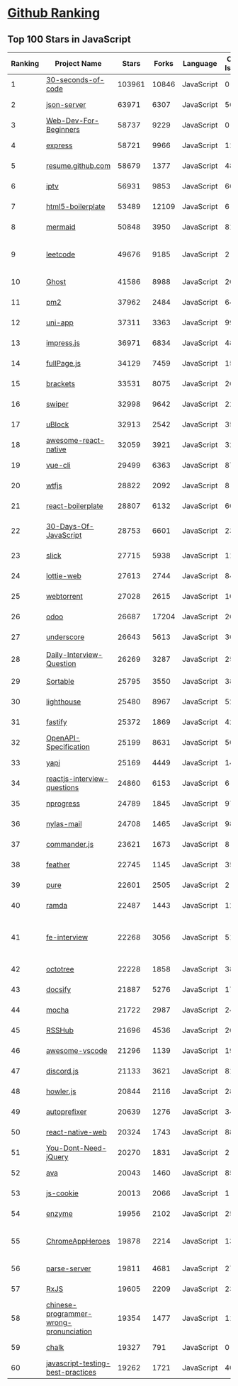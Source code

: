 [Github Ranking](../README.md)
==========

## Top 100 Stars in JavaScript

| Ranking | Project Name | Stars | Forks | Language | Open Issues | Description | Last Commit |
| ------- | ------------ | ----- | ----- | -------- | ----------- | ----------- | ----------- |
| 1 | [30-seconds-of-code](https://github.com/30-seconds/30-seconds-of-code) | 103961 | 10846 | JavaScript | 0 | Short JavaScript code snippets for all your development needs | 2022-10-22T11:04:29Z |
| 2 | [json-server](https://github.com/typicode/json-server) | 63971 | 6307 | JavaScript | 563 | Get a full fake REST API with zero coding in less than 30 seconds (seriously) | 2022-10-17T12:01:55Z |
| 3 | [Web-Dev-For-Beginners](https://github.com/microsoft/Web-Dev-For-Beginners) | 58737 | 9229 | JavaScript | 0 | 24 Lessons, 12 Weeks, Get Started as a Web Developer | 2022-10-27T02:54:30Z |
| 4 | [express](https://github.com/expressjs/express) | 58721 | 9966 | JavaScript | 112 | Fast, unopinionated, minimalist web framework for node. | 2022-10-26T17:05:36Z |
| 5 | [resume.github.com](https://github.com/resume/resume.github.com) | 58679 | 1377 | JavaScript | 48 | Resumes generated using the GitHub informations | 2022-10-16T23:25:27Z |
| 6 | [iptv](https://github.com/iptv-org/iptv) | 56931 | 9853 | JavaScript | 669 | Collection of publicly available IPTV channels from all over the world | 2022-10-27T02:24:39Z |
| 7 | [html5-boilerplate](https://github.com/h5bp/html5-boilerplate) | 53489 | 12109 | JavaScript | 6 | A professional front-end template for building fast, robust, and adaptable web apps or sites. | 2022-10-23T18:05:47Z |
| 8 | [mermaid](https://github.com/mermaid-js/mermaid) | 50848 | 3950 | JavaScript | 810 | Generation of diagrams like flowcharts or sequence diagrams from text in a similar manner as markdown | 2022-10-26T23:01:00Z |
| 9 | [leetcode](https://github.com/azl397985856/leetcode) | 49676 | 9185 | JavaScript | 2 | 推荐刷题网站：https://www.lintcode.com/?utm_source=tf-github-lucifer2022  LeetCode Solutions: A Record of My Problem Solving Journey.( leetcode题解，记录自己的leetcode解题之路。) | 2022-10-17T05:09:14Z |
| 10 | [Ghost](https://github.com/TryGhost/Ghost) | 41586 | 8988 | JavaScript | 20 | Turn your audience into a business. Publishing, memberships, subscriptions and newsletters. | 2022-10-26T20:34:59Z |
| 11 | [pm2](https://github.com/Unitech/pm2) | 37962 | 2484 | JavaScript | 647 | Node.js Production Process Manager with a built-in Load Balancer. | 2022-10-20T11:35:35Z |
| 12 | [uni-app](https://github.com/dcloudio/uni-app) | 37311 | 3363 | JavaScript | 999 | A cross-platform framework using Vue.js | 2022-10-26T12:51:37Z |
| 13 | [impress.js](https://github.com/impress/impress.js) | 36971 | 6834 | JavaScript | 48 | It's a presentation framework based on the power of CSS3 transforms and transitions in modern browsers and inspired by the idea behind prezi.com. | 2022-10-17T00:39:54Z |
| 14 | [fullPage.js](https://github.com/alvarotrigo/fullPage.js) | 34129 | 7459 | JavaScript | 151 | fullPage plugin by Alvaro Trigo. Create full screen pages fast and simple | 2022-10-24T22:18:45Z |
| 15 | [brackets](https://github.com/adobe/brackets) | 33531 | 8075 | JavaScript | 2620 | An open source code editor for the web, written in JavaScript, HTML and CSS. | 2022-06-12T08:19:24Z |
| 16 | [swiper](https://github.com/nolimits4web/swiper) | 32998 | 9642 | JavaScript | 227 | Most modern mobile touch slider with hardware accelerated transitions | 2022-10-25T11:41:14Z |
| 17 | [uBlock](https://github.com/gorhill/uBlock) | 32913 | 2542 | JavaScript | 35 | uBlock Origin - An efficient blocker for Chromium and Firefox. Fast and lean. | 2022-10-24T16:37:08Z |
| 18 | [awesome-react-native](https://github.com/jondot/awesome-react-native) | 32059 | 3921 | JavaScript | 32 | Awesome React Native components, news, tools, and learning material! | 2022-10-13T16:06:24Z |
| 19 | [vue-cli](https://github.com/vuejs/vue-cli) | 29499 | 6363 | JavaScript | 876 | 🛠️ webpack-based tooling for Vue.js Development | 2022-10-13T10:59:46Z |
| 20 | [wtfjs](https://github.com/denysdovhan/wtfjs) | 28822 | 2092 | JavaScript | 8 | 🤪 A list of funny and tricky JavaScript examples | 2022-10-04T13:35:08Z |
| 21 | [react-boilerplate](https://github.com/react-boilerplate/react-boilerplate) | 28807 | 6132 | JavaScript | 60 | :fire: A highly scalable, offline-first foundation with the best developer experience and a focus on performance and best practices. | 2022-10-06T05:52:48Z |
| 22 | [30-Days-Of-JavaScript](https://github.com/Asabeneh/30-Days-Of-JavaScript) | 28753 | 6601 | JavaScript | 23 | 30 days of JavaScript programming challenge is a step-by-step guide to learn JavaScript programming language in 30 days. This challenge may take more than 100 days,  please just follow your own pace.  | 2022-10-26T05:08:31Z |
| 23 | [slick](https://github.com/kenwheeler/slick) | 27715 | 5938 | JavaScript | 1145 | the last carousel you'll ever need | 2022-08-31T11:15:05Z |
| 24 | [lottie-web](https://github.com/airbnb/lottie-web) | 27613 | 2744 | JavaScript | 848 | Render After Effects animations natively on Web, Android and iOS, and React Native. http://airbnb.io/lottie/ | 2022-08-26T05:47:36Z |
| 25 | [webtorrent](https://github.com/webtorrent/webtorrent) | 27028 | 2615 | JavaScript | 104 | ⚡️ Streaming torrent client for the web | 2022-10-10T23:06:15Z |
| 26 | [odoo](https://github.com/odoo/odoo) | 26687 | 17204 | JavaScript | 2637 | Odoo. Open Source Apps To Grow Your Business. | 2022-10-27T02:46:24Z |
| 27 | [underscore](https://github.com/jashkenas/underscore) | 26643 | 5613 | JavaScript | 30 | JavaScript's utility _ belt | 2022-09-23T22:46:35Z |
| 28 | [Daily-Interview-Question](https://github.com/Advanced-Frontend/Daily-Interview-Question) | 26269 | 3287 | JavaScript | 254 | 我是依扬（木易杨），公众号「高级前端进阶」作者，每天搞定一道前端大厂面试题，祝大家天天进步，一年后会看到不一样的自己。 | 2020-11-09T01:07:00Z |
| 29 | [Sortable](https://github.com/SortableJS/Sortable) | 25795 | 3550 | JavaScript | 385 | Reorderable drag-and-drop lists for modern browsers and touch devices. No jQuery or framework required. | 2022-09-11T18:30:35Z |
| 30 | [lighthouse](https://github.com/GoogleChrome/lighthouse) | 25480 | 8967 | JavaScript | 527 | Automated auditing, performance metrics, and best practices for the web. | 2022-10-26T19:29:58Z |
| 31 | [fastify](https://github.com/fastify/fastify) | 25372 | 1869 | JavaScript | 42 | Fast and low overhead web framework, for Node.js | 2022-10-26T18:15:28Z |
| 32 | [OpenAPI-Specification](https://github.com/OAI/OpenAPI-Specification) | 25199 | 8631 | JavaScript | 509 | The OpenAPI Specification Repository | 2022-10-19T12:19:22Z |
| 33 | [yapi](https://github.com/YMFE/yapi) | 25169 | 4449 | JavaScript | 1440 | YApi 是一个可本地部署的、打通前后端及QA的、可视化的接口管理平台 | 2022-10-06T05:53:44Z |
| 34 | [reactjs-interview-questions](https://github.com/sudheerj/reactjs-interview-questions) | 24860 | 6153 | JavaScript | 6 | List of top 500 ReactJS Interview Questions & Answers....Coding exercise questions are coming soon!! | 2022-10-15T13:25:46Z |
| 35 | [nprogress](https://github.com/rstacruz/nprogress) | 24789 | 1845 | JavaScript | 97 | For slim progress bars like on YouTube, Medium, etc | 2022-06-04T00:38:39Z |
| 36 | [nylas-mail](https://github.com/nylas/nylas-mail) | 24708 | 1465 | JavaScript | 984 | :love_letter: An extensible desktop mail app built on the modern web.  Forks welcome! | 2021-07-05T13:35:43Z |
| 37 | [commander.js](https://github.com/tj/commander.js) | 23621 | 1673 | JavaScript | 8 | node.js command-line interfaces made easy | 2022-10-14T22:14:55Z |
| 38 | [feather](https://github.com/feathericons/feather) | 22745 | 1145 | JavaScript | 359 | Simply beautiful open source icons | 2022-10-20T23:06:32Z |
| 39 | [pure](https://github.com/pure-css/pure) | 22601 | 2505 | JavaScript | 2 | A set of small, responsive CSS modules that you can use in every web project. | 2022-10-26T18:45:53Z |
| 40 | [ramda](https://github.com/ramda/ramda) | 22487 | 1443 | JavaScript | 120 | :ram: Practical functional Javascript | 2022-10-24T04:43:58Z |
| 41 | [fe-interview](https://github.com/haizlin/fe-interview) | 22268 | 3056 | JavaScript | 5161 | 前端面试每日 3+1，以面试题来驱动学习，提倡每日学习与思考，每天进步一点！每天早上5点纯手工发布面试题（死磕自己，愉悦大家），6000+道前端面试题全面覆盖，HTML/CSS/JavaScript/Vue/React/Nodejs/TypeScript/ECMAScritpt/Webpack/Jquery/小程序/软技能…… | 2022-10-26T20:49:12Z |
| 42 | [octotree](https://github.com/ovity/octotree) | 22228 | 1858 | JavaScript | 38 | GitHub on steroids | 2022-10-10T21:16:31Z |
| 43 | [docsify](https://github.com/docsifyjs/docsify) | 21887 | 5276 | JavaScript | 179 | 🃏 A magical documentation site generator. | 2022-10-27T02:49:14Z |
| 44 | [mocha](https://github.com/mochajs/mocha) | 21722 | 2987 | JavaScript | 246 | ☕️ simple, flexible, fun javascript test framework for node.js & the browser | 2022-10-18T19:01:37Z |
| 45 | [RSSHub](https://github.com/DIYgod/RSSHub) | 21696 | 4536 | JavaScript | 263 | 🍰 Everything is RSSible | 2022-10-27T02:08:03Z |
| 46 | [awesome-vscode](https://github.com/viatsko/awesome-vscode) | 21296 | 1139 | JavaScript | 19 | 🎨 A curated list of delightful VS Code packages and resources. | 2022-10-19T11:20:22Z |
| 47 | [discord.js](https://github.com/discordjs/discord.js) | 21133 | 3621 | JavaScript | 81 | A powerful JavaScript library for interacting with the Discord API | 2022-10-26T12:20:55Z |
| 48 | [howler.js](https://github.com/goldfire/howler.js) | 20844 | 2116 | JavaScript | 287 | Javascript audio library for the modern web. | 2022-07-31T13:18:56Z |
| 49 | [autoprefixer](https://github.com/postcss/autoprefixer) | 20639 | 1276 | JavaScript | 34 |  Parse CSS and add vendor prefixes to rules by Can I Use | 2022-10-23T22:54:26Z |
| 50 | [react-native-web](https://github.com/necolas/react-native-web) | 20324 | 1743 | JavaScript | 88 | Development monorepo for "React Native for Web" | 2022-10-25T02:11:48Z |
| 51 | [You-Dont-Need-jQuery](https://github.com/camsong/You-Dont-Need-jQuery) | 20270 | 1831 | JavaScript | 2 | Examples of how to do query, style, dom, ajax, event etc like jQuery with plain javascript. | 2022-05-26T13:03:27Z |
| 52 | [ava](https://github.com/avajs/ava) | 20043 | 1460 | JavaScript | 85 | Node.js test runner that lets you develop with confidence 🚀 | 2022-10-25T04:03:40Z |
| 53 | [js-cookie](https://github.com/js-cookie/js-cookie) | 20013 | 2066 | JavaScript | 1 | A simple, lightweight JavaScript API for handling browser cookies | 2022-10-19T12:55:08Z |
| 54 | [enzyme](https://github.com/enzymejs/enzyme) | 19956 | 2102 | JavaScript | 257 | JavaScript Testing utilities for React | 2022-10-07T18:12:46Z |
| 55 | [ChromeAppHeroes](https://github.com/zhaoolee/ChromeAppHeroes) | 19878 | 2214 | JavaScript | 13 | 🌈谷粒-Chrome插件英雄榜, 为优秀的Chrome插件写一本中文说明书, 让Chrome插件英雄们造福人类~  ChromePluginHeroes, Write a Chinese manual for the excellent Chrome plugin, let the Chrome plugin heroes benefit the human~ 公众号「0加1」同步更新 | 2022-10-22T09:05:54Z |
| 56 | [parse-server](https://github.com/parse-community/parse-server) | 19811 | 4681 | JavaScript | 275 | Parse Server for Node/Express | 2022-10-27T01:39:46Z |
| 57 | [RxJS](https://github.com/Reactive-Extensions/RxJS) | 19605 | 2209 | JavaScript | 231 | The Reactive Extensions for JavaScript | 2018-04-18T20:17:39Z |
| 58 | [chinese-programmer-wrong-pronunciation](https://github.com/shimohq/chinese-programmer-wrong-pronunciation) | 19354 | 1477 | JavaScript | 115 | 中国程序员容易发音错误的单词 | 2022-09-26T01:03:17Z |
| 59 | [chalk](https://github.com/chalk/chalk) | 19327 | 791 | JavaScript | 0 | 🖍 Terminal string styling done right | 2022-10-20T10:29:51Z |
| 60 | [javascript-testing-best-practices](https://github.com/goldbergyoni/javascript-testing-best-practices) | 19262 | 1721 | JavaScript | 40 | 📗🌐 🚢 Comprehensive and exhaustive JavaScript & Node.js testing best practices (April 2022) | 2022-10-13T10:53:41Z |

